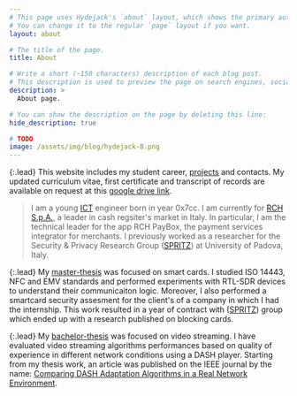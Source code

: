```yaml
---
# This page uses Hydejack's `about` layout, which shows the primary author's picture and about text at the top.
# You can change it to the regular `page` layout if you want.
layout: about

# The title of the page.
title: About

# Write a short (~150 characters) description of each blog post.
# This description is used to preview the page on search engines, social media, etc.
description: >
  About page.

# You can show the description on the page by deleting this line:
hide_description: true

# TODO
image: /assets/img/blog/hydejack-8.png
---
```


{:.lead}
This website includes my student career, [projects] and contacts.
My updated curriculum vitae, first certificate and transcript of records are available on request at this [google drive link].

[projects]: /projects/
[google drive link]: https://drive.google.com/drive/folders/1I4cr069Hqpecq6MbcY5tIQ18dPuHCusB?usp=sharing
 > I am a young [ICT] engineer born in year 0x7cc. I am currently for [RCH S.p.A.](https://rch.it), a leader in cash regsiter's market in Italy. In particular, I am the technical leader for the app RCH PayBox, the payment services integrator for merchants. 
 I previously worked as a researcher for the Security & Privacy Research Group ([SPRITZ]) at University of Padova, Italy.

{:.lead}
My [master-thesis] was focused on smart cards. I studied ISO 14443, NFC and EMV standards and performed experiments with RTL-SDR devices to understand their communicaiton logic. Moreover, I also performed a smartcard security assesment for the client's of a company in which I had the internship. This work resulted in a year of contract with ([SPRITZ]) group which ended up with a research published on blocking cards.

{:.lead}
My [bachelor-thesis] was focused on video streaming. I have evaluated video streaming algorithms performances based on quality of experience in different network conditions using a DASH player.
Starting from my thesis work, an article was published on the IEEE journal by the name: [Comparing DASH Adaptation Algorithms in a Real Network Environment].

[Comparing DASH Adaptation Algorithms in a Real Network Environment]: https://ieeexplore.ieee.org/abstract/document/8835954
[ICT]: https://www.unipd.it/en/ict-internet-multimedia
[SPRITZ]: https://spritz.math.unipd.it/
[master-thesis]: /projects/2020-07-21-smartcard/
[bachelor-thesis]: /projects/2018-07-16-dash/

